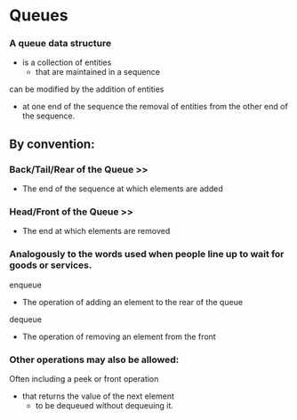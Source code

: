 # Queues

### A queue data structure
- is a collection of entities
    - that are maintained in a sequence

 can be modified by the addition of entities 
 - at one end of the sequence the removal of entities from the other end of the sequence. 
  
## By convention: 
   
     
### Back/Tail/Rear of the Queue >>

- The end of the sequence at which elements are added
  
### Head/Front of the Queue >>
- The end at which elements are removed


### Analogously to the words used when people line up to wait for goods or services.

enqueue 
- The operation of adding an element to the rear of the queue 

dequeue
- The operation of removing an element from the front 
 
 ### Other operations may also be allowed:
 
 Often including a peek or front operation 
- that returns the value of the next element 
    - to be dequeued without dequeuing it. 
